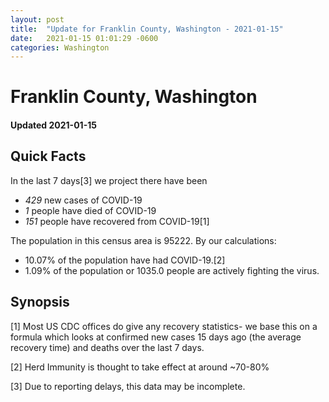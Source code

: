 ```yaml
---
layout: post
title:  "Update for Franklin County, Washington - 2021-01-15"
date:   2021-01-15 01:01:29 -0600
categories: Washington
---
```


# Franklin County, Washington
#### Updated 2021-01-15

## Quick Facts

In the last 7 days[3] we project there have been
- *429* new cases of COVID-19
- *1* people have died of COVID-19
- *151* people have recovered from COVID-19[1]

The population in this census area is 95222. By our calculations:
- 10.07% of the population have had COVID-19.[2]
- 1.09% of the population or 1035.0 people are actively fighting the virus.

## Synopsis




[1] Most US CDC offices do give any recovery statistics- we base this on a formula which looks at confirmed new cases
15 days ago (the average recovery time) and deaths over the last 7 days.

[2] Herd Immunity is thought to take effect at around ~70-80%

[3] Due to reporting delays, this data may be incomplete.
 
    